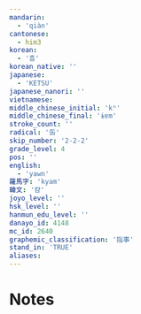 ```yaml
---
mandarin:
  - 'qiàn'
cantonese:
  - him3
korean:
  - '흠'
korean_native: ''
japanese:
  - 'KETSU'
japanese_nanori: ''
vietnamese:
middle_chinese_initial: 'kʰ'
middle_chinese_final: 'ɨɐm'
stroke_count: ''
radical: '缶'
skip_number: '2-2-2'
grade_level: 4
pos: ''
english:
  - 'yawn'
羅馬字: 'kyam'
韓文: '캼'
joyo_level: ''
hsk_level: ''
hanmun_edu_level: ''
danayo_id: 4148
mc_id: 2640
graphemic_classification: '指事'
stand_in: 'TRUE'
aliases:
---
```


# Notes
